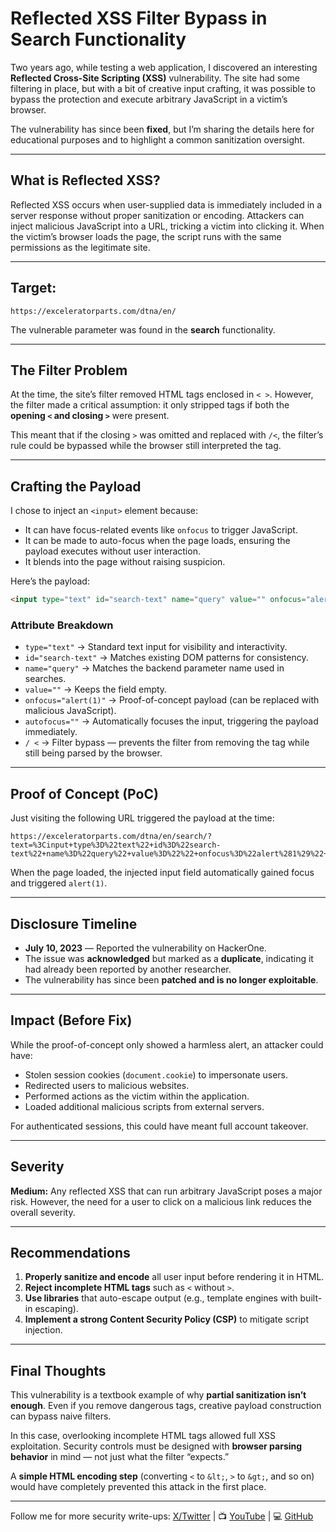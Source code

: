
# Reflected XSS Filter Bypass in Search Functionality

Two years ago, while testing a web application, I discovered an interesting **Reflected Cross-Site Scripting (XSS)** vulnerability.
The site had some filtering in place, but with a bit of creative input crafting, it was possible to bypass the protection and execute arbitrary JavaScript in a victim’s browser.

The vulnerability has since been **fixed**, but I’m sharing the details here for educational purposes and to highlight a common sanitization oversight.

---

## What is Reflected XSS?

Reflected XSS occurs when user-supplied data is immediately included in a server response without proper sanitization or encoding.
Attackers can inject malicious JavaScript into a URL, tricking a victim into clicking it.
When the victim’s browser loads the page, the script runs with the same permissions as the legitimate site.

---

## Target:

`https://exceleratorparts.com/dtna/en/`

The vulnerable parameter was found in the **search** functionality.

---

## The Filter Problem

At the time, the site’s filter removed HTML tags enclosed in `< >`.
However, the filter made a critical assumption: it only stripped tags if both the **opening `<` and closing `>`** were present.

This meant that if the closing `>` was omitted and replaced with `/<`, the filter’s rule could be bypassed while the browser still interpreted the tag.

---

## Crafting the Payload

I chose to inject an `<input>` element because:

* It can have focus-related events like `onfocus` to trigger JavaScript.
* It can be made to auto-focus when the page loads, ensuring the payload executes without user interaction.
* It blends into the page without raising suspicion.

Here’s the payload:

```html
<input type="text" id="search-text" name="query" value="" onfocus="alert(1)" autofocus="" /<
```

### Attribute Breakdown

* `type="text"` → Standard text input for visibility and interactivity.
* `id="search-text"` → Matches existing DOM patterns for consistency.
* `name="query"` → Matches the backend parameter name used in searches.
* `value=""` → Keeps the field empty.
* `onfocus="alert(1)"` → Proof-of-concept payload (can be replaced with malicious JavaScript).
* `autofocus=""` → Automatically focuses the input, triggering the payload immediately.
* `/ <` → Filter bypass — prevents the filter from removing the tag while still being parsed by the browser.

---

## Proof of Concept (PoC)

Just visiting the following URL triggered the payload at the time:

```
https://exceleratorparts.com/dtna/en/search/?text=%3Cinput+type%3D%22text%22+id%3D%22search-text%22+name%3D%22query%22+value%3D%22%22+onfocus%3D%22alert%281%29%22+autofocus%3D%22%22+%2F%3C
```

When the page loaded, the injected input field automatically gained focus and triggered `alert(1)`.

---

## Disclosure Timeline

* **July 10, 2023** — Reported the vulnerability on HackerOne.
* The issue was **acknowledged** but marked as a **duplicate**, indicating it had already been reported by another researcher.
* The vulnerability has since been **patched and is no longer exploitable**.

---

## Impact (Before Fix)

While the proof-of-concept only showed a harmless alert, an attacker could have:

* Stolen session cookies (`document.cookie`) to impersonate users.
* Redirected users to malicious websites.
* Performed actions as the victim within the application.
* Loaded additional malicious scripts from external servers.

For authenticated sessions, this could have meant full account takeover.

---

## Severity

**Medium:** Any reflected XSS that can run arbitrary JavaScript poses a major risk. However, the need for a user to click on a malicious link reduces the overall severity.

---

## Recommendations

1. **Properly sanitize and encode** all user input before rendering it in HTML.
2. **Reject incomplete HTML tags** such as `<` without `>`.
3. **Use libraries** that auto-escape output (e.g., template engines with built-in escaping).
4. **Implement a strong Content Security Policy (CSP)** to mitigate script injection.

---

## Final Thoughts

This vulnerability is a textbook example of why **partial sanitization isn’t enough**.
Even if you remove dangerous tags, creative payload construction can bypass naive filters.

In this case, overlooking incomplete HTML tags allowed full XSS exploitation.
Security controls must be designed with **browser parsing behavior** in mind — not just what the filter “expects.”

A **simple HTML encoding step** (converting `<` to `&lt;`, `>` to `&gt;`, and so on) would have completely prevented this attack in the first place.

---

Follow me for more security write-ups:
[X/Twitter](https://x.com/KAshSecurity) | 📺 [YouTube](https://www.youtube.com/@SecurityWithKAsh) | 💻 [GitHub](https://github.com/KAshSecurity)